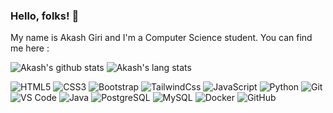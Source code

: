 ### Hello, folks! 👋

My name is Akash Giri and I'm a Computer Science student.
You can find me here :
<br>


![Akash's github stats](https://github-readme-stats.vercel.app/api?username=Akash-208&show_icons=true&count_private=true&theme=radical)
![Akash's lang stats](https://github-readme-stats.vercel.app/api/top-langs/?username=Akash-208&theme=radical)

<p align="center">

![HTML5](https://img.shields.io/badge/-HTML5-E34F26?style=flat-square&logo=html5&logoColor=white)
![CSS3](https://img.shields.io/badge/-CSS3-1572B6?style=flat-square&logo=css3)
![Bootstrap](https://img.shields.io/badge/-Bootstrap-563D7C?style=flat-square&logo=bootstrap)
![TailwindCss](https://img.shields.io/badge/-TailwindCss-%231a202c?style=flat-square&logo=tailwind-css)
![JavaScript](https://img.shields.io/badge/-JavaScript-black?style=flat-square&logo=javascript)
![Python](https://img.shields.io/badge/-Python-black?style=flat-square&logo=Python)
![Git](https://img.shields.io/badge/-Git-%23F05032?style=flat-square&logo=git&logoColor=%23ffffff)
![VS Code](https://img.shields.io/badge/-VSCode-%23007ACC?style=flat-square&logo=visual-studio-code)
![Java](https://img.shields.io/badge/-java-E34A86?style=flat-square&logo=java)
![PostgreSQL](https://img.shields.io/badge/-PostgreSQL-336791?style=flat-square&logo=postgresql)
![MySQL](https://img.shields.io/badge/-MySQL-black?style=flat-square&logo=mysql)
![Docker](	https://img.shields.io/badge/Docker-2CA5E0?style=flat-square&logo=docker&logoColor=white)
![GitHub](https://img.shields.io/badge/-GitHub-181717?style=flat-square&logo=github)
</p>
